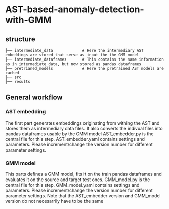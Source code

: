 # AST-based-anomaly-detection-with-GMM

## structure
    ├── intermediate_data             # Here the intermediary AST embeddings are stored that serve as input the the GMM model
    ├── intermediate_dataframes       # This contains the same information as in intermediate_data, but now stored as pandas dataframes
    ├── pretrianed_models             # Here the pretrained AST models are cached
    ├── src                    
    ├── results     
    
## General workflow

### AST embedding

The first part generates embeddings originating from withing the AST and stores them as intermediary data files.
It also converts the indivual files into pandas dataframes usable by the GMM model
AST_embedder.py is the central file for this step.
AST_embedder.yaml contains settings and parameters. Please increment/change the version number for different parameter settings.

### GMM model
This parts defines a GMM model, fits it on the train pandas dataframes and evaluates it on the source and target test ones.
GMM_model.py is the central file for this step.
GMM_model.yaml contains settings and parameters. Please increment/change the version number for different parameter settings.
Note that the AST_embedder version and GMM_model version do not necesarrily have to be the same

